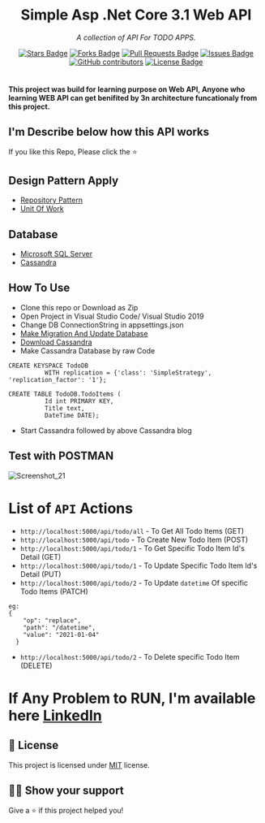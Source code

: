 <h1 align="center">Simple Asp .Net Core 3.1 Web API</h1>
<p align="center"><i>A collection of API For TODO APPS.</i></p>
<div align="center">
<a href="https://github.com/ismail5g/TodoApps/stargazers"><img src="https://img.shields.io/github/stars/ismail5g/TodoApps" alt="Stars Badge"/></a>
<a href="https://github.com/ismail5g/TodoApps/network/members"><img src="https://img.shields.io/github/forks/ismail5g/TodoApps" alt="Forks Badge"/></a>
<a href="https://github.com/ismail5g/TodoApps/pulls"><img src="https://img.shields.io/github/issues-pr/ismail5g/TodoApps" alt="Pull Requests Badge"/></a>
<a href="https://github.com/ismail5g/TodoApps/issues"><img src="https://img.shields.io/github/issues/ismail5g/TodoApps" alt="Issues Badge"/></a>
<a href="https://github.com/elangosundar/awesome-README-templates/graphs/contributors"><img alt="GitHub contributors" src="https://img.shields.io/github/contributors/ismail5g/TodoApps?color=2b9348"></a>
<a href="https://github.com/ismail5g/TodoApps/blob/main/LICENSE.txt"><img src="https://img.shields.io/github/license/ismail5g/Dependency-injection" alt="License Badge"/></a>
</div>
<br>
<h4> This project was build for learning purpose on Web API, Anyone who learning WEB API can get benifited by 3n architecture funcationaly from this project.<h4>

## I'm Describe below how this API works
If you like this Repo, Please click the :star:


## Design Pattern Apply
  - [Repository Pattern](#RepositoryPattern)
  - [Unit Of Work](#UnitOfWork)

## Database
  - [Microsoft SQL Server](https://www.microsoft.com/en-us/sql-server/sql-server-downloads)
  - [Cassandra](https://cassandra.apache.org/)
  
## How To Use

- Clone this repo or Download as Zip
- Open Project in Visual Studio Code/ Visual Studio 2019
- Change DB ConnectionString in appsettings.json
- [Make Migration And Update Database](https://docs.microsoft.com/en-us/ef/core/managing-schemas/migrations/?tabs=dotnet-core-cli)
- [Download Cassandra](https://phoenixnap.com/kb/install-cassandra-on-windows)
- Make Cassandra Database by raw Code
 ```
 CREATE KEYSPACE TodoDB
           WITH replication = {'class': 'SimpleStrategy', 'replication_factor': '1'};

 CREATE TABLE TodoDB.TodoItems (
           Id int PRIMARY KEY,
           Title text,
           DateTime DATE);
 ```
- Start Cassandra followed by above Cassandra blog

## Test with POSTMAN

![Screenshot_21](https://user-images.githubusercontent.com/29182508/103455239-af8f7b00-4d15-11eb-9407-3f7d3e056b53.png)

# List of `API` Actions

- `http://localhost:5000/api/todo/all` - To Get All Todo Items (GET)
- `http://localhost:5000/api/todo`     - To Create New Todo Item (POST)
- `http://localhost:5000/api/todo/1`   - To Get Specific Todo Item Id's Detail (GET)
- `http://localhost:5000/api/todo/1`   - To Update Specific Todo Item Id's Detail (PUT)
- `http://localhost:5000/api/todo/2`   - To Update `datetime` Of specific Todo Items (PATCH)
```
eg:    
{
    "op": "replace",
    "path": "/datetime",
    "value": "2021-01-04"
  }
```
- `http://localhost:5000/api/todo/2`   - To Delete specific Todo Item (DELETE)

# If Any Problem to RUN, I'm available here [LinkedIn](https://linkedin.com/in/ismail5g) 


## :pencil: License

This project is licensed under [MIT](https://opensource.org/licenses/MIT) license.

## :man_astronaut: Show your support

Give a ⭐️ if this project helped you!
